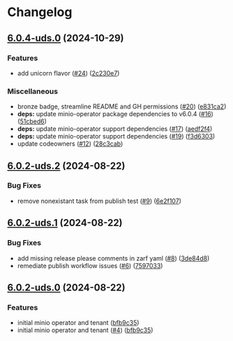 # Changelog

## [6.0.4-uds.0](https://github.com/defenseunicorns/uds-package-minio-operator/compare/v6.0.2-uds.2...v6.0.4-uds.0) (2024-10-29)


### Features

* add unicorn flavor ([#24](https://github.com/defenseunicorns/uds-package-minio-operator/issues/24)) ([2c230e7](https://github.com/defenseunicorns/uds-package-minio-operator/commit/2c230e7b4c21ae2632ff5629200b7bb50f12273b))


### Miscellaneous

* bronze badge, streamline README and GH permissions ([#20](https://github.com/defenseunicorns/uds-package-minio-operator/issues/20)) ([e831ca2](https://github.com/defenseunicorns/uds-package-minio-operator/commit/e831ca24c8bf2f701dbdff599af76370844162a3))
* **deps:** update minio-operator package dependencies to v6.0.4 ([#16](https://github.com/defenseunicorns/uds-package-minio-operator/issues/16)) ([51cbed6](https://github.com/defenseunicorns/uds-package-minio-operator/commit/51cbed629bb68e445ec787392b8f93e7b54b8cf8))
* **deps:** update minio-operator support dependencies ([#17](https://github.com/defenseunicorns/uds-package-minio-operator/issues/17)) ([aedf2f4](https://github.com/defenseunicorns/uds-package-minio-operator/commit/aedf2f44dcf8252c99eb96364eed9209a5e8ef33))
* **deps:** update minio-operator support dependencies ([#19](https://github.com/defenseunicorns/uds-package-minio-operator/issues/19)) ([f3d6303](https://github.com/defenseunicorns/uds-package-minio-operator/commit/f3d63036b835aa16c7ba64ac655f74f716808555))
* update codeowners ([#12](https://github.com/defenseunicorns/uds-package-minio-operator/issues/12)) ([28c3cab](https://github.com/defenseunicorns/uds-package-minio-operator/commit/28c3cab5debfccf36dd19193e292402dea868e09))

## [6.0.2-uds.2](https://github.com/defenseunicorns/uds-package-minio-operator/compare/v6.0.2-uds.1...v6.0.2-uds.2) (2024-08-22)


### Bug Fixes

* remove nonexistant task from publish test ([#9](https://github.com/defenseunicorns/uds-package-minio-operator/issues/9)) ([6e2f107](https://github.com/defenseunicorns/uds-package-minio-operator/commit/6e2f107ba254a54603987822cd0a6cf36e08b02b))

## [6.0.2-uds.1](https://github.com/defenseunicorns/uds-package-minio-operator/compare/v6.0.2-uds.0...v6.0.2-uds.1) (2024-08-22)


### Bug Fixes

* add missing release please comments in zarf yaml ([#8](https://github.com/defenseunicorns/uds-package-minio-operator/issues/8)) ([3de84d8](https://github.com/defenseunicorns/uds-package-minio-operator/commit/3de84d8ee376c9a065fe7065ffb195a5db257be3))
* remediate publish workflow issues ([#6](https://github.com/defenseunicorns/uds-package-minio-operator/issues/6)) ([7597033](https://github.com/defenseunicorns/uds-package-minio-operator/commit/7597033eac4badab5e5bbd72fa7574e557ef4fca))

## [6.0.2-uds.0](https://github.com/defenseunicorns/uds-package-minio-operator/compare/v5.0.15-uds.0...v6.0.2-uds.0) (2024-08-22)


### Features

* initial minio operator and tenant ([bfb9c35](https://github.com/defenseunicorns/uds-package-minio-operator/commit/bfb9c35a002f4327c595c35066c2406c2188cd41))
* initial minio operator and tenant ([#4](https://github.com/defenseunicorns/uds-package-minio-operator/issues/4)) ([bfb9c35](https://github.com/defenseunicorns/uds-package-minio-operator/commit/bfb9c35a002f4327c595c35066c2406c2188cd41))
